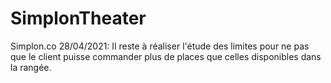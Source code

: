 # SimplonTheater
Simplon.co
28/04/2021: Il reste à réaliser l'étude des limites pour ne pas que le client puisse commander plus de places que celles disponibles dans la rangée.
